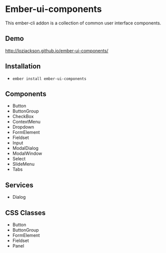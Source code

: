 # Ember-ui-components

This ember-cli addon is a collection of common user interface components.

## Demo

http://lozjackson.github.io/ember-ui-components/

## Installation

* `ember install ember-ui-components`

## Components

* Button
* ButtonGroup
* CheckBox
* ContextMenu
* Dropdown
* FormElement
* Fieldset
* Input
* ModalDialog
* ModalWindow
* Select
* SlideMenu
* Tabs


## Services

* Dialog

## CSS Classes

* Button
* ButtonGroup
* FormElement
* Fieldset
* Panel
